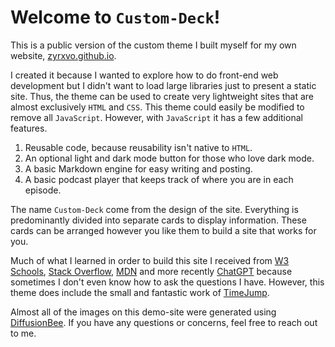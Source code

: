 # Welcome to `Custom-Deck`!

This is a public version of the custom theme I built myself for my own website, [zyrxvo.github.io](https://zyrxvo.github.io).

I created it because I wanted to explore how to do front-end web development but I didn't want to load large libraries just to present a static site. Thus, the theme can be used to create very lightweight sites that are almost exclusively `HTML` and `CSS`. This theme could easily be modified to remove all `JavaScript`. However, with `JavaScript` it has a few additional features.
1. Reusable code, because reusability isn't native to `HTML`.
2. An optional light and dark mode button for those who love dark mode.
3. A basic Markdown engine for easy writing and posting.
4. A basic podcast player that keeps track of where you are in each episode.

The name `Custom-Deck` come from the design of the site. Everything is predominantly divided into separate cards to display information. These cards can be arranged however you like them to build a site that works for you.

Much of what I learned in order to build this site I received from [W3 Schools](https://www.w3schools.com), [Stack Overflow](https://stackoverflow.com), [MDN](https://developer.mozilla.org/en-US/) and more recently [ChatGPT](https://chat.openai.com) because sometimes I don't even know how to ask the questions I have. However, this theme does include the small and fantastic work of [TimeJump](https://davatron5000.github.io/TimeJump/).

Almost all of the images on this demo-site were generated using [DiffusionBee](https://diffusionbee.com). If you have any questions or concerns, feel free to reach out to me.